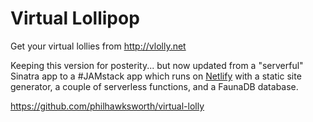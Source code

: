 Virtual Lollipop
===

Get your virtual lollies from http://vlolly.net

Keeping this version for posterity... but now updated from a "serverful" Sinatra app to a #JAMstack app which runs on [Netlify](https://netlify.com) with a static site generator, a couple of serverless functions, and a FaunaDB database.

https://github.com/philhawksworth/virtual-lolly
